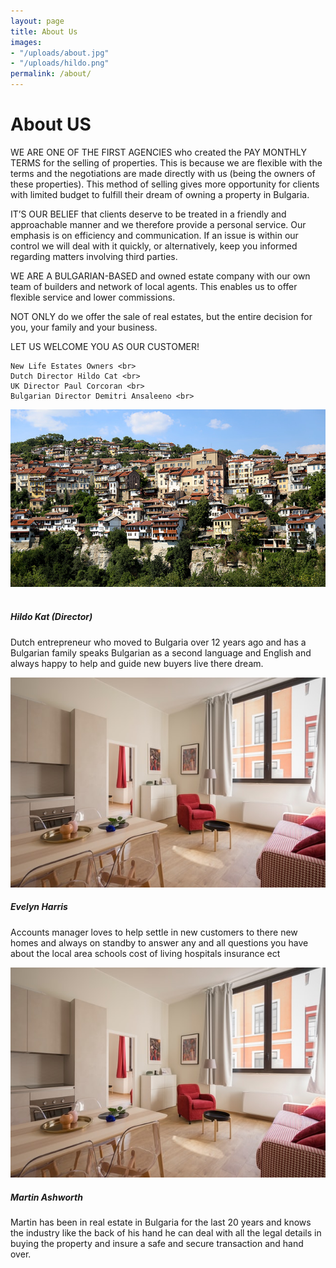 ```yaml
---
layout: page
title: About Us
images:
- "/uploads/about.jpg"
- "/uploads/hildo.png"
permalink: /about/
---
```


<div class="row my-3">
  <div class="col-12 mb-3">
    <h1>About US</h1>
  </div>
  <div class="col-12 col-lg-4 mb-3">
    <p>
      WE ARE ONE OF THE FIRST AGENCIES who created the PAY MONTHLY TERMS for the selling of properties. This is because we are flexible with the terms and the negotiations are made directly with us (being the owners of these properties). This method of selling gives more opportunity for clients with limited budget to fulfill their dream of owning a property in Bulgaria.
    </p>
    <p>
      IT’S OUR BELIEF that clients deserve to be treated in a friendly and approachable manner and we therefore provide a personal service. Our emphasis is on efficiency and communication. If an issue is within our control we will deal with it quickly, or alternatively, keep you informed regarding matters involving third parties.
    </p>
    <p>
      WE ARE A BULGARIAN-BASED and owned estate company with our own team of builders and network of local agents. This enables us to offer flexible service and lower commissions.
    </p>
    <p>
      NOT ONLY do we offer the sale of real estates, but the entire decision for you, your family and your business.
    </p>
    <p>
      LET US WELCOME YOU AS OUR CUSTOMER!
    </p>

    New Life Estates Owners <br>
    Dutch Director Hildo Cat <br>
    UK Director Paul Corcoran <br>
    Bulgarian Director Demitri Ansaleeno <br>
  </div>
  <div class="col-12 col-lg-8 mb-3">
    <img src="/uploads/about.jpg" alt="">
  </div>
</div>

<div class="row my-3">
  <div class="col-12 col-lg-4">
    <div class="card">
      <img src="{{ page.images[1] }}" class="card-img-top img-fluid" alt="">
      <div class="card-img-overlay--m">
        <div class="d-flex">
          <h5>Hildo Kat (Director)</h5>
        </div>
      </div>
    </div>
    <p>
      Dutch entrepreneur who moved to Bulgaria over 12 years ago and has a Bulgarian family speaks Bulgarian as a second language and English and always happy to help and guide new buyers live there dream.
    </p>
  </div>
  <div class="col-12 col-lg-4">
    <div class="card">
      <img src="/uploads/apartment-1.jpg" class="card-img-top" alt="">
      <div class="card-img-overlay--m">
        <div class="d-flex">
          <h5>Evelyn Harris</h5>
        </div>
      </div>
    </div>
    <p>
      Accounts manager loves to help settle in new customers to there new homes and always on standby to answer any and all questions you have about the local area schools cost of living hospitals insurance ect
    </p>
  </div>
  <div class="col-12 col-lg-4">
    <div class="card">
      <img src="/uploads/apartment-1.jpg" class="card-img-top" alt="">
      <div class="card-img-overlay--m">
        <div class="d-flex">
          <h5>Martin Ashworth</h5>
        </div>
      </div>
    </div>
    <p>
      Martin has been in real estate in Bulgaria for the last 20 years and knows the industry like the back of his hand he can deal with all the legal details in buying the property and insure a safe and secure transaction and hand over.
    </p>
  </div>
</div>
